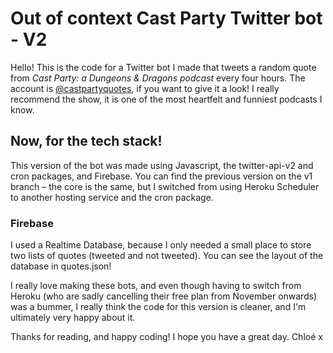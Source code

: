 # Out of context Cast Party Twitter bot - V2

Hello! This is the code for a Twitter bot I made that tweets a random quote from *Cast Party: a Dungeons & Dragons podcast* every four hours. The account is [@castpartyquotes](https://twitter.com/castpartyquotes), if you want to give it a look! I really recommend the show, it is one of the most heartfelt and funniest podcasts I know. 

## Now, for the tech stack! 
This version of the bot was made using Javascript, the twitter-api-v2 and cron packages, and Firebase. 
You can find the previous version on the v1 branch – the core is the same, but I switched from using Heroku Scheduler to another hosting service and the cron package.

### Firebase
I used a Realtime Database, because I only needed a small place to store two lists of quotes (tweeted and not tweeted). You can see the layout of the database in quotes.json!

I really love making these bots, and even though having to switch from Heroku (who are sadly cancelling their free plan from November onwards) was a bummer, I really think the code for this version is cleaner, and I'm ultimately very happy about it.

Thanks for reading, and happy coding! I hope you have a great day.
Chloé x